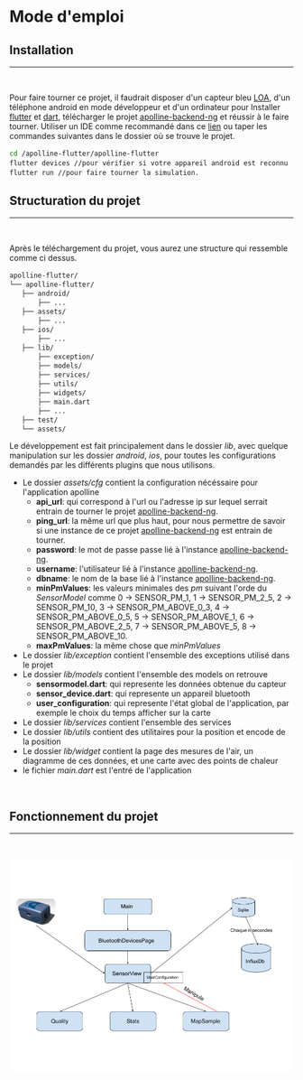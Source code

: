 # Mode d'emploi

## Installation
---------------
<br/>

Pour faire tourner ce projet, il faudrait disposer d'un capteur bleu [LOA](http://www-loa.univ-lille1.fr/), d'un téléphone android en mode développeur et d'un ordinateur pour Installer [flutter](https://flutter.dev/docs/get-started/install) et [dart](https://dart.dev/get-dart), télécharger le projet [apolline-backend-ng](https://github.com/Apolline-Lille/apolline-backend-ng) et réussir à le faire tourner. Utiliser un IDE comme recommandé dans ce [lien](https://flutter.dev/docs/get-started/editor) ou taper les commandes suivantes dans le dossier où se trouve le projet.

```bash
cd /apolline-flutter/apolline-flutter
flutter devices //pour vérifier si votre appareil android est reconnu
flutter run //pour faire tourner la simulation.
```


## Structuration du projet
--------------------------
<br/>

Après le téléchargement du projet, vous aurez une structure qui ressemble comme ci dessus.

```
apolline-flutter/
└── apolline-flutter/
   ├── android/
       ├── ...
   ├── assets/
       ├── ...
   ├── ios/
       ├── ...
   ├── lib/
       ├── exception/
       ├── models/
       ├── services/
       ├── utils/
       ├── widgets/
       ├── main.dart
       ├── ...
   ├── test/
   └── assets/

```

Le développement est fait principalement dans le dossier *lib*, avec quelque manipulation sur les dossier *android*, *ios*, pour toutes les configurations demandés par les différents plugins que nous utilisons.

- Le dossier *assets/cfg* contient la configuration nécéssaire pour l'application apolline
    - **api_url**: qui correspond à l'url ou l'adresse ip sur lequel serrait entrain de tourner le projet [apolline-backend-ng](https://github.com/Apolline-Lille/apolline-backend-ng).
    - **ping_url**: la même url que plus haut, pour nous permettre de savoir si une instance de ce projet [apolline-backend-ng](https://github.com/Apolline-Lille/apolline-backend-ng) est entrain de tourner.
    - **password**: le mot de passe passe lié à l'instance [apolline-backend-ng](https://github.com/Apolline-Lille/apolline-backend-ng).
    - **username**: l'utilisateur lié à l'instance [apolline-backend-ng](https://github.com/Apolline-Lille/apolline-backend-ng).
    - **dbname**: le nom de la base lié à l'instance [apolline-backend-ng](https://github.com/Apolline-Lille/apolline-backend-ng).
    - **minPmValues**: les valeurs minimales des *pm* suivant l'orde du *SensorModel* comme 0 -> SENSOR_PM_1, 1 -> SENSOR_PM_2_5, 2 -> SENSOR_PM_10, 3 -> SENSOR_PM_ABOVE_0_3, 4 -> SENSOR_PM_ABOVE_0_5, 5 -> SENSOR_PM_ABOVE_1, 6 -> SENSOR_PM_ABOVE_2_5, 7 -> SENSOR_PM_ABOVE_5, 8 -> SENSOR_PM_ABOVE_10.
    - **maxPmValues**: la même chose que *minPmValues*
- Le dossier *lib/exception* contient l'ensemble des exceptions utilisé dans le projet
- Le dossier *lib/models* contient l'ensemble des models on retrouve
    - **sensormodel.dart**: qui represente les données obtenue du capteur
    - **sensor_device.dart**: qui represente un appareil bluetooth
    - **user_configuration**: qui represente l'état global de l'application, par exemple le choix du temps afficher sur la carte
- Le dossier *lib/services* contient l'ensemble des services
- Le dossier *lib/utils* contient des utilitaires pour la position et encode de la position
- Le dossier *lib/widget* contient la page des mesures de l'air, un diagramme de ces données, et une carte avec des points de chaleur
- le fichier *main.dart* est l'entré de l'application

<br/>

## Fonctionnement du projet
---------------------------
<br/>

![fonctionnement](assets/7.png)





